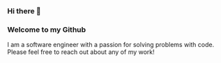 ### Hi there 👋
### Welcome to my Github

I am a software engineer with a passion for solving problems with code. Please feel free to reach out about any of my work!
